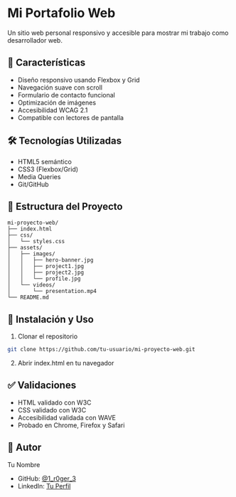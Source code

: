 # Mi Portafolio Web

Un sitio web personal responsivo y accesible para mostrar mi trabajo como desarrollador web.

## 🚀 Características

- Diseño responsivo usando Flexbox y Grid
- Navegación suave con scroll
- Formulario de contacto funcional
- Optimización de imágenes
- Accesibilidad WCAG 2.1
- Compatible con lectores de pantalla

## 🛠️ Tecnologías Utilizadas

- HTML5 semántico
- CSS3 (Flexbox/Grid)
- Media Queries
- Git/GitHub

## 📂 Estructura del Proyecto

```
mi-proyecto-web/
├── index.html
├── css/
│   └── styles.css
├── assets/
│   ├── images/
│   │   ├── hero-banner.jpg
│   │   ├── project1.jpg
│   │   ├── project2.jpg
│   │   └── profile.jpg
│   └── videos/
│       └── presentation.mp4
└── README.md
```

## 🚦 Instalación y Uso

1. Clonar el repositorio
```bash
git clone https://github.com/tu-usuario/mi-proyecto-web.git
```

2. Abrir index.html en tu navegador

## ✅ Validaciones

- HTML validado con W3C
- CSS validado con W3C
- Accesibilidad validada con WAVE
- Probado en Chrome, Firefox y Safari

## 👤 Autor

Tu Nombre
- GitHub: [@1_r0ger_3](https://github.com/1r0ger3)
- LinkedIn: [Tu Perfil]([https://linkedin.com/in/tu-usuario](https://www.linkedin.com/in/roger-munevar-809b1b233/))
